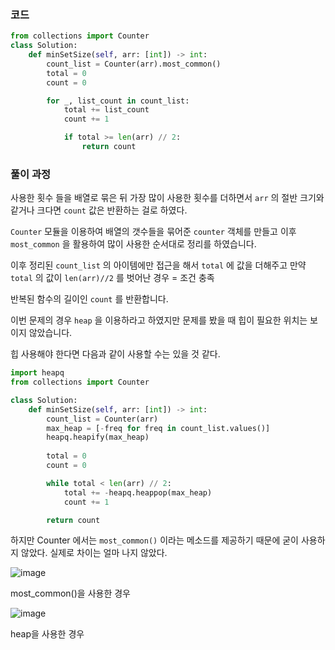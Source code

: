 ### 코드

```python
from collections import Counter
class Solution:
    def minSetSize(self, arr: [int]) -> int:
        count_list = Counter(arr).most_common()
        total = 0
        count = 0

        for _, list_count in count_list:
            total += list_count
            count += 1

            if total >= len(arr) // 2:
                return count
```

### 풀이 과정

사용한 횟수 들을 배열로 묶은 뒤 가장 많이 사용한 횟수를 더하면서 `arr` 의 절반 크기와 같거나 크다면 `count` 값은 반환하는 걸로 하였다.

`Counter` 모듈을 이용하여 배열의 갯수들을 묶어준 `counter` 객체를 만들고 이후 `most_common` 을 활용하여 많이 사용한 순서대로 정리를 하였습니다.

이후 정리된 `count_list` 의 아이템에만 접근을 해서 `total` 에 값을 더해주고 만약 `total` 의 값이 `len(arr)//2`  를 벗어난 경우 = 조건 충족

반복된 함수의 길이인 `count` 를 반환합니다.

이번 문제의 경우 `heap` 을 이용하라고 하였지만 문제를 봤을 때 힙이 필요한 위치는 보이지 않았습니다.

힙 사용해야 한다면 다음과 같이 사용할 수는 있을 것 같다.

```python
import heapq
from collections import Counter

class Solution:
    def minSetSize(self, arr: [int]) -> int:
        count_list = Counter(arr)
        max_heap = [-freq for freq in count_list.values()]
        heapq.heapify(max_heap)
        
        total = 0
        count = 0

        while total < len(arr) // 2:
            total += -heapq.heappop(max_heap)
            count += 1

        return count
```

하지만 Counter 에서는 `most_common()` 이라는 메소드를 제공하기 때문에 굳이 사용하지 않았다. 실제로 차이는 얼마 나지 않았다.

![image](https://github.com/Zero-1016/algorithm-practice/assets/115636461/35305258-5f2d-46e7-867e-202048b9c136)

most_common()을 사용한 경우

![image](https://github.com/Zero-1016/algorithm-practice/assets/115636461/f0cdea6c-d3ee-4c5d-a89b-d7ef6002bed5)

heap을 사용한 경우
